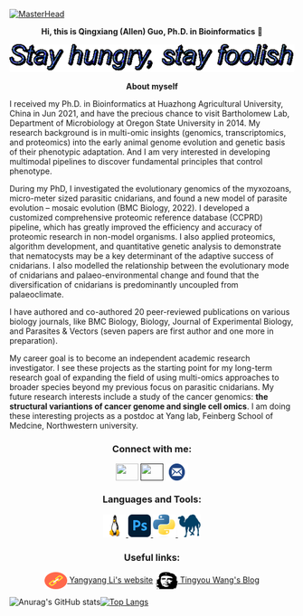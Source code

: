 [![MasterHead](https://github.com/qingxiangguo/qingxiangguo/blob/3b45ecdfdb3bcbf21ffb6d4fc2c80f8e24ae08b3/content/field_of_fire_by_maxbeechcreative-dbipet8.jpg)](https://github.com/qingxiangguo)
<p align="center"> <b>Hi, this is Qingxiang (Allen) Guo, Ph.D. in Bioinformatics</b> 👋
  
<p align="center"><img src="https://github.com/qingxiangguo/qingxiangguo/blob/1537f8309cd5384a2ee825e856abe45de03b32fa/content/text.gif"/>

<p align="center"> <b> About myself </b>

I received my Ph.D. in Bioinformatics at Huazhong Agricultural University, China in Jun 2021, and have the precious chance to visit Bartholomew Lab, Department of Microbiology at Oregon State University in 2014. My research background is in multi-omic insights (genomics, transcriptomics, and proteomics) into the early animal genome evolution and genetic basis of their phenotypic adaptation. And I am very interested in developing multimodal pipelines to discover fundamental principles that control phenotype.

During my PhD, I investigated the evolutionary genomics of the myxozoans, micro-meter sized parasitic cnidarians, and found a new model of parasite evolution – mosaic evolution (BMC Biology, 2022). I developed a customized comprehensive proteomic reference database (CCPRD) pipeline, which has greatly improved the efficiency and accuracy of proteomic research in non-model organisms. I also applied proteomics, algorithm development, and quantitative genetic analysis to demonstrate that nematocysts may be a key determinant of the adaptive success of cnidarians. I also modelled the relationship between the evolutionary mode of cnidarians and palaeo-environmental change and found that the diversification of cnidarians is predominantly uncoupled from palaeoclimate.

I have authored and co-authored 20 peer-reviewed publications on various biology journals, like BMC Biology, Biology, Journal of Experimental Biology, and Parasites & Vectors (seven papers are first author and one more in preparation).

My career goal is to become an independent academic research investigator. I see these projects as the starting point for my long-term research goal of expanding the field of using multi-omics approaches to broader species beyond my previous focus on parasitic cnidarians. My future research interests include a study of the cancer genomics: <b>the structural variantions of cancer genome and single cell omics</b>. I am doing these interesting projects as a postdoc at Yang lab, Feinberg School of Medcine, Northwestern university.

<h3 align="center">Connect with me:</h3>
<p align="center">
<a href="https://twitter.com/QingxiangGuo" target="blank"><img align="center" src="https://cdn.jsdelivr.net/npm/simple-icons@3.0.1/icons/twitter.svg" alt="" height="30" width="40" /></a>
<a href=""https://www.linkedin.com/in/guoqx" target="blank"><img align="center" src="https://cdn.jsdelivr.net/npm/simple-icons@3.0.1/icons/linkedin.svg" alt="" height="30" width="40" /></a>
<a href="qingxiang.guo@northwestern.edn" target="blank"><img align="center" src="https://github.com/qingxiangguo/qingxiangguo/blob/8a2b4d8806191a6f886a26b1dccae1dc795d9a5f/content/email-western-libraries-12.png" alt="" height="30" width="40" /></a>

<h3 align="center">Languages and Tools:</h3>
<p align="center"> <a href="https://www.linux.org/" target="_blank"> <img src="https://github.com/qingxiangguo/qingxiangguo/blob/6bc194f522e7f2a7e9e2388391122ac84e9202f7/content/Linux-Logo.png" alt="linux" width="40" height="40"/> </a> <a href="https://www.photoshop.com/en" target="_blank"> <img src="https://github.com/qingxiangguo/qingxiangguo/blob/6bc194f522e7f2a7e9e2388391122ac84e9202f7/content/Adobe_Photoshop_CC_icon.svg.png" alt="photoshop" width="40" height="40"/> </a> <a href="https://www.python.org" target="_blank"> <img src="https://github.com/qingxiangguo/qingxiangguo/blob/6bc194f522e7f2a7e9e2388391122ac84e9202f7/content/Python-logo-notext.svg.png" alt="python" width="40" height="40"/> </a> <a href="https://www.perl.org/" target="_blank"> <img src="https://github.com/qingxiangguo/qingxiangguo/blob/118b1e76286d770b30ed2265bd04185ffce82808/content/perl-programming-language-logo-png-transparent.png" alt="perl" width="40" height="40"/> </a>
  
<h3 align="center">Useful links:</h3>
<p align="center">
<a href="https://yangyangli.top/" target="blank"><img align="center" src="content/link-closed-flat.png" alt="Yangyang Li's website" height="30" width="40" /> Yangyang Li's website</a>   <a href="https://databeauty.com/blog/" target="blank"><img align="center" src="content/tingyouwang.jpeg" alt="Tingyou Wang's Blog" height="30" width="40" /> Tingyou Wang's Blog</a>


![Anurag's GitHub stats](https://github-readme-stats.vercel.app/api?username=qingxiangguo&show_icons=true&theme=tokyonight)[![Top Langs](https://github-readme-stats.vercel.app/api/top-langs/?username=qingxiangguo)](https://github.com/anuraghazra/github-readme-stats)

